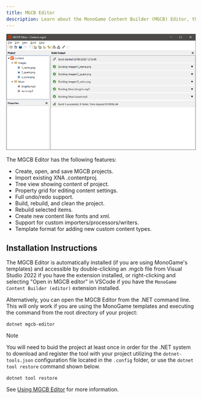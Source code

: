 ```yaml
---
title: MGCB Editor
description: Learn about the MonoGame Content Builder (MGCB) Editor, the front-end GUI editor for MonoGame content builder projects.
---
```


![MCGB Editor](images/mgcb_editor.png)

The MGCB Editor has the following features:

* Create, open, and save MGCB projects.
* Import existing XNA .contentproj.
* Tree view showing content of project.
* Property grid for editing content settings.
* Full undo/redo support.
* Build, rebuild, and clean the project.
* Rebuild selected items.
* Create new content like fonts and xml.
* Support for custom importers/processors/writers.
* Template format for adding new custom content types.

## Installation Instructions

The MGCB Editor is automatically installed (if you are using MonoGame's templates) and accessible by double-clicking an .mgcb file from Visual Studio 2022 if you have the extension installed, or right-clicking and selecting "Open in MGCB editor" in VSCode if you have the `MonoGame Content Builder (editor)` extension installed.

Alternatively, you can open the MGCB Editor from the .NET command line. This will only work if you are using the MonoGame templates and executing the command from the root directory of your project:

```
dotnet mgcb-editor
```

> [!NOTE]
> You will need to buid the project at least once in order for the .NET system to download and register the tool with your project utilizing the `dotnet-tools.json` configuration file located in the `.config` folder, or use the `dotnet tool restore` command shown below.
>
> ```
> dotnet tool restore
> ```

See [Using MGCB Editor](../content_pipeline/using_mgcb_editor.md) for more information.
